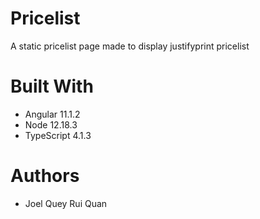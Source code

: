 # Pricelist
A static pricelist page made to display justifyprint pricelist

# Built With
* Angular 11.1.2
* Node 12.18.3
* TypeScript 4.1.3

# Authors
* Joel Quey Rui Quan
